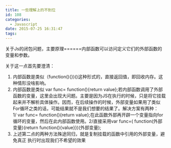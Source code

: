 ```yaml
---
title: 一些理解上的不到位
id: 108
categories:
  - Javascript
date: 2015-07-25 16:31:47
tags:
---
```


关于Js的闭包问题，主要原理======内部函数可以访问定义它们的外部函数的变量和参数。

关于这一点首先要澄清：

1.  内部函数是类似（function(){})()这种形式的，直接返回值，即回收内存。这种情形没啥影响。
2.  内部函数是类似 var func= function(){return value};若内部函数调用了外部函数的变量，这里会出现大问题。主要是因为JS在执行的时候，只是将它挂载起来并不解析具体操作。因而，在后续操作的时候，外部变量如果用了类似For循环之类的话，可能结果就不是我们想要的结果了。解决方案有两种：1/ var func= function(){return value};在此函数外部再开辟一个变量指向for 循环的变量，然后在此内部函数使用。2/直接采用var func=( function(外部变量){return function(){value}})(外部变量);
3.  上述第二点的两种方法殊途同归，就是复制挂载的函数中引用的外部变量，避免真正 执行时出现我们不希望的效果